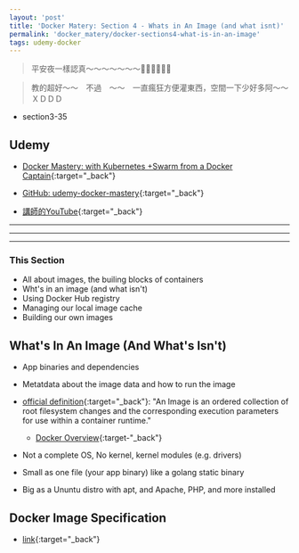 ```yaml
---
layout: 'post'
title: 'Docker Matery: Section 4 - Whats in An Image (and what isnt)'
permalink: 'docker_matery/docker-sections4-what-is-in-an-image'
tags: udemy-docker
---
```


> 平安夜一樣認真～～～～～～～:santa::santa::santa::santa::santa::santa:

> 教的超好～～　不過　～～　一直瘋狂方便灌東西，空間一下少好多阿～～　ＸＤＤＤ

- section3-35

## Udemy

- [Docker Mastery: with Kubernetes +Swarm from a Docker Captain](https://www.udemy.com/course/docker-mastery/){:target="_back"}

- [GitHub: udemy-docker-mastery](https://github.com/BretFisher/udemy-docker-mastery){:target="_back"}

- [講師的YouTube](https://www.youtube.com/channel/UC0NErq0RhP51iXx64ZmyVfg){:target="_back"}

---
---
---


### This Section 

- All about images, the builing blocks of containers
- Wht's in an image (and what isn't)
- Using Docker Hub registry
- Managing our local image cache
- Building our own images


## What's In An Image (And What's Isn't)

- App binaries and dependencies
- Metatdata about the image data and how to run the image
- [official definition](https://docs.docker.com/glossary/){:target="_back"}: "An Image is an ordered collection of root filesystem changes and the corresponding execution parameters for use within a container runtime."
   - [Docker Overview](https://docs.docker.com/engine/docker-overview/){:target-"_back"}

- Not a complete OS, No kernel, kernel modules (e.g. drivers)
- Small as one file (your app binary) like a golang static binary
- Big as a Ununtu distro with apt, and Apache, PHP, and more installed 

## Docker Image Specification

- [link](https://github.com/moby/moby/blob/master/image/spec/v1.md){:target="_back"}